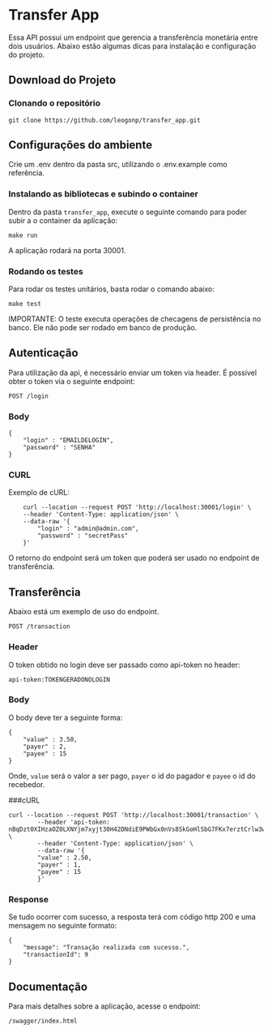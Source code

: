 # Transfer App

Essa API possui um endpoint que gerencia a transferência monetária entre dois usuários.
Abaixo estão algumas dicas para instalação e configuração do projeto.

## Download do Projeto

### Clonando o repositório

    git clone https://github.com/leogonp/transfer_app.git

## Configurações do ambiente

Crie um .env dentro da pasta src, utilizando o .env.example como referência.

### Instalando as bibliotecas e subindo o container
Dentro da pasta `transfer_app`, execute o seguinte comando para poder subir a o container da aplicação:
    
    make run

A aplicação rodará na porta 30001.

### Rodando os testes

Para rodar os testes unitários, basta rodar o comando abaixo:

    make test
IMPORTANTE: O teste executa operações de checagens de persistência no banco. Ele não pode ser rodado em banco de produção.

## Autenticação
Para utilização da api, é necessário enviar um token via header. 
É possível obter o token via o seguinte endpoint:

`POST /login`

### Body

    {
        "login" : "EMAILDELOGIN",
        "password" : "SENHA"
    }

### CURL
Exemplo de cURL:

        curl --location --request POST 'http://localhost:30001/login' \
        --header 'Content-Type: application/json' \
        --data-raw '{
            "login" : "admin@admin.com",
            "password" : "secretPass"
        }'
    

O retorno do endpoint será um token que poderá ser usado no endpoint de transferência.

## Transferência
Abaixo está um exemplo de uso do endpoint.

`POST /transaction`

### Header
O token obtido no login deve ser passado como api-token no header:

    api-token:TOKENGERADONOLOGIN

### Body
O body deve ter a seguinte forma:

    {
    	"value" : 3.50,
    	"payer" : 2,
    	"payee" : 15
	}
Onde, `value` será o valor a ser pago, `payer` o id do pagador  e `payee` o id do recebedor.

###cURL

    curl --location --request POST 'http://localhost:30001/transaction' \
            --header 'api-token: nBqDzt0XIHzaOZ0LXNYjm7xyjt30H42DNdiE9PWbGx0nVs8SkGoHlSbG7FKx7erztCrlw3wrcvsarUN5' \
            --header 'Content-Type: application/json' \
            --data-raw '{
            "value" : 2.50,
            "payer" : 1,
            "payee" : 15
            }'

### Response
Se tudo ocorrer com sucesso, a resposta terá com código http 200 e uma mensagem no seguinte formato:

    {
    	"message": "Transação realizada com sucesso.",
    	"transactionId": 9
	}


## Documentação
Para mais detalhes sobre a aplicação, acesse o endpoint:

	/swagger/index.html